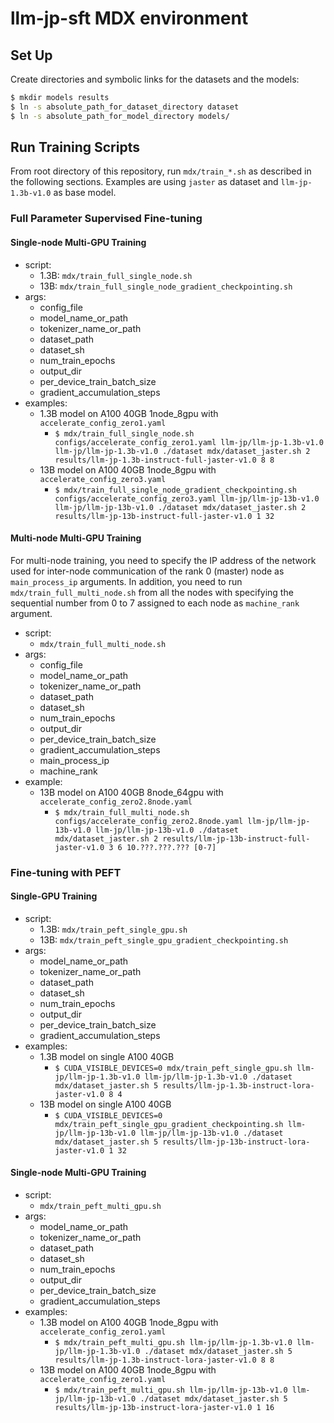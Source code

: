 # llm-jp-sft MDX environment

## Set Up

Create directories and symbolic links for the datasets and the models:

```bash
$ mkdir models results
$ ln -s absolute_path_for_dataset_directory dataset
$ ln -s absolute_path_for_model_directory models/
```

## Run Training Scripts

From root directory of this repository, run `mdx/train_*.sh` as described in the following sections.
Examples are using `jaster` as dataset and `llm-jp-1.3b-v1.0` as base model.

### Full Parameter Supervised Fine-tuning

#### Single-node Multi-GPU Training
- script:
  - 1.3B: `mdx/train_full_single_node.sh`
  - 13B: `mdx/train_full_single_node_gradient_checkpointing.sh`
- args:
  - config_file
  - model_name_or_path
  - tokenizer_name_or_path
  - dataset_path
  - dataset_sh
  - num_train_epochs
  - output_dir
  - per_device_train_batch_size
  - gradient_accumulation_steps
- examples:
  - 1.3B model on A100 40GB 1node_8gpu with `accelerate_config_zero1.yaml`
    - `$ mdx/train_full_single_node.sh configs/accelerate_config_zero1.yaml llm-jp/llm-jp-1.3b-v1.0 llm-jp/llm-jp-1.3b-v1.0 ./dataset mdx/dataset_jaster.sh 2 results/llm-jp-1.3b-instruct-full-jaster-v1.0 8 8`
  - 13B model on A100 40GB 1node_8gpu with `accelerate_config_zero3.yaml`
    - `$ mdx/train_full_single_node_gradient_checkpointing.sh configs/accelerate_config_zero3.yaml llm-jp/llm-jp-13b-v1.0 llm-jp/llm-jp-13b-v1.0 ./dataset mdx/dataset_jaster.sh 2 results/llm-jp-13b-instruct-full-jaster-v1.0 1 32`

#### Multi-node Multi-GPU Training
For multi-node training, you need to specify the IP address of the network used for inter-node communication of the rank 0 (master) node as `main_process_ip` arguments.
In addition, you need to run `mdx/train_full_multi_node.sh` from all the nodes with specifying the sequential number from 0 to 7 assigned to each node as `machine_rank` argument.
- script:
  - `mdx/train_full_multi_node.sh`
- args:
  - config_file
  - model_name_or_path
  - tokenizer_name_or_path
  - dataset_path
  - dataset_sh
  - num_train_epochs
  - output_dir
  - per_device_train_batch_size
  - gradient_accumulation_steps
  - main_process_ip
  - machine_rank
- example:
  - 13B model on A100 40GB 8node_64gpu with `accelerate_config_zero2.8node.yaml`
    - `$ mdx/train_full_multi_node.sh configs/accelerate_config_zero2.8node.yaml llm-jp/llm-jp-13b-v1.0 llm-jp/llm-jp-13b-v1.0 ./dataset mdx/dataset_jaster.sh 2 results/llm-jp-13b-instruct-full-jaster-v1.0 3 6 10.???.???.??? [0-7]`

### Fine-tuning with PEFT

#### Single-GPU Training
- script:
  - 1.3B: `mdx/train_peft_single_gpu.sh`
  - 13B: `mdx/train_peft_single_gpu_gradient_checkpointing.sh`
- args:
  - model_name_or_path
  - tokenizer_name_or_path
  - dataset_path
  - dataset_sh
  - num_train_epochs
  - output_dir
  - per_device_train_batch_size
  - gradient_accumulation_steps
- examples:
  - 1.3B model on single A100 40GB
    - `$ CUDA_VISIBLE_DEVICES=0 mdx/train_peft_single_gpu.sh llm-jp/llm-jp-1.3b-v1.0 llm-jp/llm-jp-1.3b-v1.0 ./dataset mdx/dataset_jaster.sh 5 results/llm-jp-1.3b-instruct-lora-jaster-v1.0 8 4`
  - 13B model on single A100 40GB
    - `$ CUDA_VISIBLE_DEVICES=0 mdx/train_peft_single_gpu_gradient_checkpointing.sh llm-jp/llm-jp-13b-v1.0 llm-jp/llm-jp-13b-v1.0 ./dataset mdx/dataset_jaster.sh 5 results/llm-jp-13b-instruct-lora-jaster-v1.0 1 32`

#### Single-node Multi-GPU Training
- script:
  - `mdx/train_peft_multi_gpu.sh`
- args:
  - model_name_or_path
  - tokenizer_name_or_path
  - dataset_path
  - dataset_sh
  - num_train_epochs
  - output_dir
  - per_device_train_batch_size
  - gradient_accumulation_steps
- examples:
  - 1.3B model on A100 40GB 1node_8gpu with `accelerate_config_zero1.yaml`
    - `$ mdx/train_peft_multi_gpu.sh llm-jp/llm-jp-1.3b-v1.0 llm-jp/llm-jp-1.3b-v1.0 ./dataset mdx/dataset_jaster.sh 5 results/llm-jp-1.3b-instruct-lora-jaster-v1.0 8 8`
  - 13B model on A100 40GB 1node_8gpu with `accelerate_config_zero1.yaml`
    - `$ mdx/train_peft_multi_gpu.sh llm-jp/llm-jp-13b-v1.0 llm-jp/llm-jp-13b-v1.0 ./dataset mdx/dataset_jaster.sh 5 results/llm-jp-13b-instruct-lora-jaster-v1.0 1 16`
